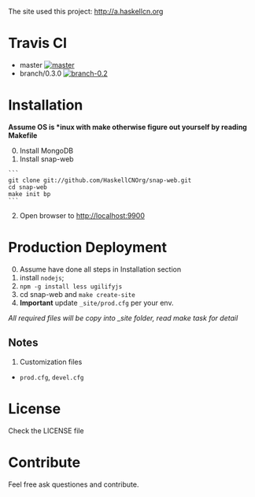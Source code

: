 The site used this project: <http://a.haskellcn.org>

# Travis CI

- master [![master](https://secure.travis-ci.org/HaskellCNOrg/snap-web.png?branch=master)](http://travis-ci.org/HaskellCNOrg/snap-web)
- branch/0.3.0 [![branch-0.2](https://secure.travis-ci.org/HaskellCNOrg/snap-web.png?branch=branch/0.3.0)](http://travis-ci.org/HaskellCNOrg/snap-web)

# Installation

**Assume OS is \*inux with make otherwise figure out yourself by reading Makefile**

  0. Install MongoDB
  1. Install snap-web

    ```
    git clone git://github.com/HaskellCNOrg/snap-web.git
    cd snap-web
    make init bp
    ```

  2. Open browser to <http://localhost:9900>

# Production Deployment

  0. Assume have done all steps in Installation section
  1. install `nodejs`;
  2. `npm -g install less ugilifyjs`
  3. cd snap-web and `make create-site`
  4. **Important** update `_site/prod.cfg` per your env.

*All required files will be copy into _site folder, read make task for detail*

## Notes

1. Customization files
  - `prod.cfg`, `devel.cfg`

# License

Check the LICENSE file

# Contribute

Feel free ask questiones and contribute.
